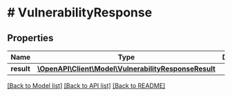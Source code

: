 # # VulnerabilityResponse

## Properties

Name | Type | Description | Notes
------------ | ------------- | ------------- | -------------
**result** | [**\OpenAPI\Client\Model\VulnerabilityResponseResult**](VulnerabilityResponseResult.md) |  | [optional] 

[[Back to Model list]](../../README.md#documentation-for-models) [[Back to API list]](../../README.md#documentation-for-api-endpoints) [[Back to README]](../../README.md)


